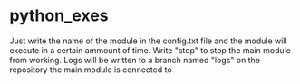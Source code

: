 # python_exes

Just write the name of the module in the config.txt file and the module will execute in a certain ammount of time.
Write "stop" to stop the main module from working.
Logs will be written to a branch named "logs" on the repository the main module is connected to